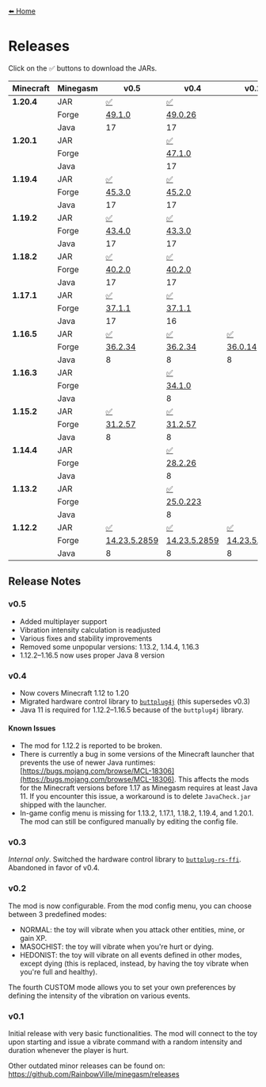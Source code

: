 [⬅️ Home](./)

# Releases

Click on the ✅ buttons to download the JARs.

| Minecraft  | Minegasm | v0.5                                                                                                                | v0.4                                                                                                                | v0.2                                                                                                         | v0.1                                                                                              |
|------------|----------|---------------------------------------------------------------------------------------------------------------------|---------------------------------------------------------------------------------------------------------------------|--------------------------------------------------------------------------------------------------------------|---------------------------------------------------------------------------------------------------|
| **1.20.4** | JAR      | [✅](https://github.com/RainbowVille/minegasm/releases/download/v0.5.0/minegasm-0.5.0-1.20.4-Forge-49.1.0.jar)       | [✅](https://github.com/RainbowVille/minegasm/releases/download/v0.4.2/minegasm-0.4.2-1.20.4-Forge-49.0.26.jar)      |                                                                                                              |                                                                                                   |
|            | Forge    | [49.1.0](http://files.minecraftforge.net/maven/net/minecraftforge/forge/index_1.20.4.html)                          | [49.0.26](http://files.minecraftforge.net/maven/net/minecraftforge/forge/index_1.20.4.html)                         |                                                                                                              |                                                                                                   |
|            | Java     | 17                                                                                                                  | 17                                                                                                                  |                                                                                                              |                                                                                                   |
| **1.20.1** | JAR      |                                                                                                                     | [✅](https://github.com/RainbowVille/minegasm/releases/download/v0.4.0/minegasm-0.4.0-1.20.1-Forge-47.1.0.jar)️      |                                                                                                              |                                                                                                   |
|            | Forge    |                                                                                                                     | [47.1.0](http://files.minecraftforge.net/maven/net/minecraftforge/forge/index_1.20.1.html)                          |                                                                                                              |                                                                                                   |
|            | Java     |                                                                                                                     | 17                                                                                                                  |                                                                                                              |                                                                                                   |
| **1.19.4** | JAR      | [✅](https://github.com/RainbowVille/minegasm/releases/download/v0.5.0/minegasm-0.5.0-1.19.4-Forge-45.3.0.jar)       | [✅](https://github.com/RainbowVille/minegasm/releases/download/v0.4.2/minegasm-0.4.2-1.19.4-Forge-45.2.0.jar)       |                                                                                                              |                                                                                                   |
|            | Forge    | [45.3.0](http://files.minecraftforge.net/maven/net/minecraftforge/forge/index_1.19.4.html)                          | [45.2.0](http://files.minecraftforge.net/maven/net/minecraftforge/forge/index_1.19.4.html)                          |                                                                                                              |                                                                                                   |
|            | Java     | 17                                                                                                                  | 17                                                                                                                  |                                                                                                              |                                                                                                   |
| **1.19.2** | JAR      | [✅](https://github.com/RainbowVille/minegasm/releases/download/v0.5.0/minegasm-0.5.0-1.19.2-Forge-43.4.0.jar)       | [✅](https://github.com/RainbowVille/minegasm/releases/download/v0.4.2/minegasm-0.4.2-1.19.2-Forge-43.3.0.jar)       |                                                                                                              |                                                                                                   |
|            | Forge    | [43.4.0](http://files.minecraftforge.net/maven/net/minecraftforge/forge/index_1.19.2.html)                          | [43.3.0](http://files.minecraftforge.net/maven/net/minecraftforge/forge/index_1.19.2.html)                          |                                                                                                              |                                                                                                   |
|            | Java     | 17                                                                                                                  | 17                                                                                                                  |                                                                                                              |                                                                                                   |
| **1.18.2** | JAR      | [✅](https://github.com/RainbowVille/minegasm/releases/download/v0.5.0/minegasm-0.5.0-1.18.2-Forge-40.2.0.jar)️      | [✅](https://github.com/RainbowVille/minegasm/releases/download/v0.4.0/minegasm-0.4.0-1.18.2-Forge-40.2.0.jar)️      |                                                                                                              |                                                                                                   |
|            | Forge    | [40.2.0](http://files.minecraftforge.net/maven/net/minecraftforge/forge/index_1.18.2.html)                          | [40.2.0](http://files.minecraftforge.net/maven/net/minecraftforge/forge/index_1.18.2.html)                          |                                                                                                              |                                                                                                   |
|            | Java     | 17                                                                                                                  | 17                                                                                                                  |                                                                                                              |                                                                                                   |
| **1.17.1** | JAR      | [✅](https://github.com/RainbowVille/minegasm/releases/download/v0.5.0/minegasm-0.5.0-1.17.1-Forge-37.1.1.jar)️      | [✅](https://github.com/RainbowVille/minegasm/releases/download/v0.4.0/minegasm-0.4.0-1.17.1-Forge-37.1.1.jar)️      |                                                                                                              |                                                                                                   |
|            | Forge    | [37.1.1](http://files.minecraftforge.net/maven/net/minecraftforge/forge/index_1.17.1.html)                          | [37.1.1](http://files.minecraftforge.net/maven/net/minecraftforge/forge/index_1.17.1.html)                          |                                                                                                              |                                                                                                   |
|            | Java     | 17                                                                                                                  | 16                                                                                                                  |                                                                                                              |                                                                                                   |
| **1.16.5** | JAR      | [✅](https://github.com/RainbowVille/minegasm/releases/download/v0.5.0/minegasm-0.5.0-1.16.5-Forge-36.2.34.jar)️     | [✅](https://github.com/RainbowVille/minegasm/releases/download/v0.4.2/minegasm-0.4.2-1.16.5-Forge-36.2.34.jar)️     | [✅](https://github.com/RainbowVille/minegasm/releases/download/v0.2.1-1.16.5/minegasm-0.2.1.jar)️            | ️                                                                                                 |
|            | Forge    | [36.2.34](http://files.minecraftforge.net/maven/net/minecraftforge/forge/index_1.16.5.html)                         | [36.2.34](http://files.minecraftforge.net/maven/net/minecraftforge/forge/index_1.16.5.html)                         | [36.0.14](http://files.minecraftforge.net/maven/net/minecraftforge/forge/index_1.16.5.html)                  |                                                                                                   |
|            | Java     | 8                                                                                                                   | 8                                                                                                                   | 8                                                                                                            |                                                                                                   |
| **1.16.3** | JAR      |                                                                                                                     | [✅](https://github.com/RainbowVille/minegasm/releases/download/v0.4.2/minegasm-0.4.2-1.16.3-Forge-34.1.0.jar)️      |                                                                                                              | [✅](https://github.com/RainbowVille/minegasm/releases/download/v0.1.1-1.16.3/minegasm-0.1.1.jar)️ |
|            | Forge    |                                                                                                                     | [34.1.0](http://files.minecraftforge.net/maven/net/minecraftforge/forge/index_1.16.3.html)                          |                                                                                                              | [34.1.0](http://files.minecraftforge.net/maven/net/minecraftforge/forge/index_1.16.3.html)        |
|            | Java     |                                                                                                                     | 8                                                                                                                   |                                                                                                              | 8                                                                                                 |
| **1.15.2** | JAR      | [✅](https://github.com/RainbowVille/minegasm/releases/download/v0.5.0/minegasm-0.5.0-1.15.2-Forge-31.2.57.jar)️     | [✅](https://github.com/RainbowVille/minegasm/releases/download/v0.4.2/minegasm-0.4.2-1.15.2-Forge-31.2.57.jar)️     | ️                                                                                                            |                                                                                                   |
|            | Forge    | [31.2.57](http://files.minecraftforge.net/maven/net/minecraftforge/forge/index_1.15.2.html)                         | [31.2.57](http://files.minecraftforge.net/maven/net/minecraftforge/forge/index_1.15.2.html)                         |                                                                                                              |                                                                                                   |
|            | Java     | 8                                                                                                                   | 8                                                                                                                   |                                                                                                              |                                                                                                   |
| **1.14.4** | JAR      |                                                                                                                     | [✅](https://github.com/RainbowVille/minegasm/releases/download/v0.4.2/minegasm-0.4.2-1.14.4-Forge-28.2.26.jar)️     | ️                                                                                                            |                                                                                                   |
|            | Forge    |                                                                                                                     | [28.2.26](http://files.minecraftforge.net/maven/net/minecraftforge/forge/index_1.14.4.html)                         |                                                                                                              |                                                                                                   |
|            | Java     |                                                                                                                     | 8                                                                                                                   |                                                                                                              |                                                                                                   |
| **1.13.2** | JAR      |                                                                                                                     | [✅](https://github.com/RainbowVille/minegasm/releases/download/v0.4.2/minegasm-0.4.2-1.13.2-Forge-25.0.223.jar)️    | ️                                                                                                            |                                                                                                   |
|            | Forge    |                                                                                                                     | [25.0.223](http://files.minecraftforge.net/maven/net/minecraftforge/forge/index_1.13.2.html)                        |                                                                                                              |                                                                                                   |
|            | Java     |                                                                                                                     | 8                                                                                                                   |                                                                                                              |                                                                                                   |
| **1.12.2** | JAR      | [✅](https://github.com/RainbowVille/minegasm/releases/download/v0.5.0/minegasm-0.5.0-1.12.2-Forge-14.23.5.2859.jar) | [✅](https://github.com/RainbowVille/minegasm/releases/download/v0.4.2/minegasm-0.4.2-1.12.2-Forge-14.23.5.2859.jar) | [✅](https://github.com/RainbowVille/minegasm/releases/download/v0.2.2-1.12.2-beta/minegasm-0.2.2-beta1.jar)️ | ️                                                                                                 |
|            | Forge    | [14.23.5.2859](http://files.minecraftforge.net/maven/net/minecraftforge/forge/index_1.12.2.html)                    | [14.23.5.2859](http://files.minecraftforge.net/maven/net/minecraftforge/forge/index_1.12.2.html)                    | [14.23.5.2855](http://files.minecraftforge.net/maven/net/minecraftforge/forge/index_1.12.2.html)             |                                                                                                   |
|            | Java     | 8                                                                                                                   | 8                                                                                                                   | 8                                                                                                            |                                                                                                   |

## Release Notes

### v0.5
* Added multiplayer support
* Vibration intensity calculation is readjusted
* Various fixes and stability improvements
* Removed some unpopular versions: 1.13.2, 1.14.4, 1.16.3
* 1.12.2&ndash;1.16.5 now uses proper Java 8 version

### v0.4
* Now covers Minecraft 1.12 to 1.20
* Migrated hardware control library to [`buttplug4j`](https://github.com/blackspherefollower/buttplug4j) (this supersedes v0.3)
* Java 11 is required for 1.12.2&ndash;1.16.5 because of the `buttplug4j` library.

#### Known Issues
* The mod for 1.12.2 is reported to be broken.
* There is currently a bug in some versions of the Minecraft launcher that prevents the use of newer Java runtimes: [https://bugs.mojang.com/browse/MCL-18306](https://bugs.mojang.com/browse/MCL-18306). This affects the mods for the Minecraft versions before 1.17 as Minegasm requires at least Java 11. If you encounter this issue, a workaround is to delete `JavaCheck.jar` shipped with the launcher.
* In-game config menu is missing for 1.13.2, 1.17.1, 1.18.2, 1.19.4, and 1.20.1. The mod can still be configured manually by editing the config file.

### v0.3
*Internal only*. Switched the hardware control library to [`buttplug-rs-ffi`](https://github.com/buttplugio/buttplug-rs-ffi). Abandoned in favor of v0.4.

### v0.2
The mod is now configurable. From the mod config menu, you can choose between 3 predefined modes:

* NORMAL: the toy will vibrate when you attack other entities, mine, or gain XP.
* MASOCHIST: the toy will vibrate when you're hurt or dying.
* HEDONIST: the toy will vibrate on all events defined in other modes, except dying (this is replaced, instead, by having the toy vibrate when you're full and healthy).

The fourth CUSTOM mode allows you to set your own preferences by defining the intensity of the vibration on various events.

### v0.1
Initial release with very basic functionalities. The mod will connect to the toy upon starting and issue a vibrate command with a random intensity and duration whenever the player is hurt.

Other outdated minor releases can be found on: <https://github.com/RainbowVille/minegasm/releases>
